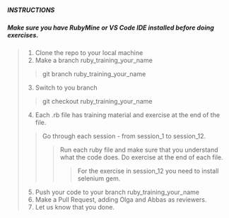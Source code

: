 ##### INSTRUCTIONS
##### Make sure you have RubyMine or VS Code IDE installed before doing exercises. 
>1. Clone the repo to your local machine
>2. Make a branch ruby_training_your_name
>>	git branch ruby_training_your_name
>3. Switch to you branch
>> 	git checkout ruby_training_your_name
>4. Each .rb file has training material and exercise at the end of the file. 
>>   Go through each session - from session_1 to session_12.
>>>	  Run each ruby file and make sure that you understand what the code does.
>>>   Do exercise at the end of each file.
>>>>	For the exercise in session_12 you need to install selenium gem.
>5. Push your code to your branch ruby_training_your_name
>6. Make a Pull Request, adding Olga and Abbas as reviewers.
>6. Let us know that you done.
